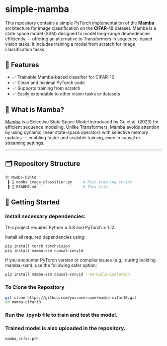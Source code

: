 # simple-mamba
This repository contains a simple PyTorch implementation of the **Mamba** architecture for image classification on the **CIFAR-10** dataset. Mamba is a state space model (SSM) designed to model long-range dependencies efficiently — offering an alternative to Transformers in sequence-based vision tasks.
It includes training a model from scratch for image classification tasks.

## 📌 Features

- ✅ Trainable Mamba-based classifier for CIFAR-10
- ✅ Clean and minimal PyTorch code
- ✅ Supports training from scratch
- ✅ Easily extendable to other vision tasks or datasets


## 🧠 What is Mamba?

[Mamba](https://arxiv.org/abs/2312.00752) is a Selective State Space Model introduced by Gu et al. (2023) for efficient sequence modeling. Unlike Transformers, Mamba avoids attention by using dynamic linear state-space operators with selective memory updates — enabling faster and scalable training, even in causal or streaming settings.

---

## 🗂️ Repository Structure

```bash
📦 Mamba-CIFAR
 ┣ 📄 mamba_image_classifier.py     # Main training script
 ┣ 📄 README.md                     # This file
```


## 🚀 Getting Started

### Install necessary dependencies:

This project requires Python ≥ 3.8 and PyTorch ≥ 1.12.

Install all required dependencies using:

```bash
pip install torch torchvision
pip install mamba-ssm causal-conv1d
```
If you encounter PyTorch version or compiler issues (e.g., during building mamba-ssm), use the following safer option:
```bash
pip install mamba-ssm causal-conv1d --no-build-isolation
```

### To Clone the Repository

```bash
git clone https://github.com/yourusername/mamba-cifar10.git
cd mamba-cifar10
```
### Run the .ipynb file to train and test the model.

### Trained model is also uploaded in the repository.
```bash
mamba_cifar.pth
